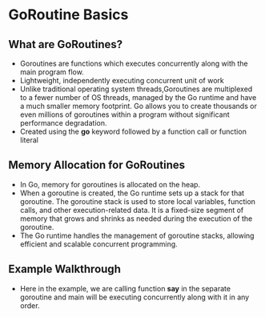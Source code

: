 # GoRoutine Basics

## What are GoRoutines?

- Goroutines are functions which executes concurrently along with the main program flow.
- Lightweight, independently executing concurrent unit of work
- Unlike traditional operating system threads,Goroutines are multiplexed to a fewer number of OS threads, managed by the Go runtime and have
  a much smaller memory footprint. Go allows you to create thousands or even millions of goroutines within a program without significant
  performance degradation.
- Created using the <b>go</b> keyword followed by a function call or function literal

## Memory Allocation for GoRoutines

- In Go, memory for goroutines is allocated on the heap.
- When a goroutine is created, the Go runtime sets up a stack for that goroutine. The goroutine stack is used to store local variables,
  function calls, and other execution-related data. It is a fixed-size segment of memory that grows and shrinks as needed during the
  execution of the goroutine.
- The Go runtime handles the management of goroutine stacks, allowing efficient and scalable concurrent programming.

## Example Walkthrough

- Here in the example, we are calling function <b>say</b> in the separate goroutine and main will be executing concurrently along with it in
  any order.